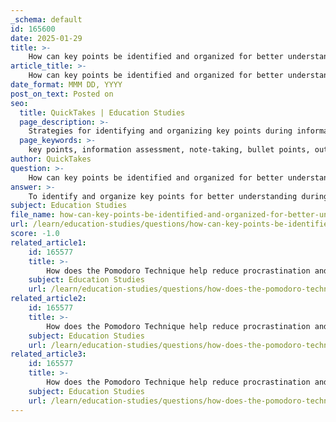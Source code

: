 ```yaml
---
_schema: default
id: 165600
date: 2025-01-29
title: >-
    How can key points be identified and organized for better understanding during information assessment?
article_title: >-
    How can key points be identified and organized for better understanding during information assessment?
date_format: MMM DD, YYYY
post_on_text: Posted on
seo:
  title: QuickTakes | Education Studies
  page_description: >-
    Strategies for identifying and organizing key points during information assessment to enhance understanding and retention.
  page_keywords: >-
    key points, information assessment, note-taking, bullet points, outlines, summarization, active recall, chunking, mind mapping, color coding
author: QuickTakes
question: >-
    How can key points be identified and organized for better understanding during information assessment?
answer: >-
    To identify and organize key points for better understanding during information assessment, several effective strategies can be employed. Here are some methods based on the gathered information:\n\n1. **Identify Key Ideas**: Begin by focusing on the main concepts and essential details of the material. This involves distinguishing between primary ideas and supporting information. Highlighting or underlining key points during note-taking can aid in this process, making it easier to locate important information later.\n\n2. **Use Bullet Points**: Organizing information into bullet points allows for quick reference and makes it easier to digest. Bullet points can help break down complex information into manageable pieces, enhancing clarity and facilitating easier review.\n\n3. **Create Outlines**: Structuring notes in an outline format provides a clear hierarchy of information. This method helps visualize the relationships between main ideas and subpoints, making it easier to recall and review. Outlines can also serve as a roadmap for understanding the flow of information.\n\n4. **Summarization**: After reviewing your notes, summarize the key points in your own words. This helps condense the information while ensuring clarity. Focus on the main question, the evidence provided, and the conclusion drawn. This can be done in a few sentences or bullet points, reinforcing understanding and retention.\n\n5. **Active Recall**: Engage in active recall by testing yourself on the material rather than passively reviewing it. This technique strengthens memory retention by forcing you to retrieve information from memory. Flashcards can be a useful tool for this, as they promote recall over recognition.\n\n6. **Chunking**: Break down complex information into smaller, manageable chunks. This method helps in organizing information logically, making it less overwhelming and facilitating easier retrieval.\n\n7. **Mind Mapping**: Create mind maps to visualize relationships between concepts. This technique encourages critical thinking about how different pieces of information relate to one another, fostering a deeper understanding of the subject matter.\n\n8. **Color Coding**: Use color coding to categorize information visually. This can help differentiate between main ideas, supporting details, and examples, making it easier to navigate through your notes.\n\nBy employing these strategies, learners can effectively identify and organize key points, leading to improved understanding and retention during information assessment.
subject: Education Studies
file_name: how-can-key-points-be-identified-and-organized-for-better-understanding-during-information-assessment.md
url: /learn/education-studies/questions/how-can-key-points-be-identified-and-organized-for-better-understanding-during-information-assessment
score: -1.0
related_article1:
    id: 165577
    title: >-
        How does the Pomodoro Technique help reduce procrastination and improve focus?
    subject: Education Studies
    url: /learn/education-studies/questions/how-does-the-pomodoro-technique-help-reduce-procrastination-and-improve-focus
related_article2:
    id: 165577
    title: >-
        How does the Pomodoro Technique help reduce procrastination and improve focus?
    subject: Education Studies
    url: /learn/education-studies/questions/how-does-the-pomodoro-technique-help-reduce-procrastination-and-improve-focus
related_article3:
    id: 165577
    title: >-
        How does the Pomodoro Technique help reduce procrastination and improve focus?
    subject: Education Studies
    url: /learn/education-studies/questions/how-does-the-pomodoro-technique-help-reduce-procrastination-and-improve-focus
---
```


&nbsp;